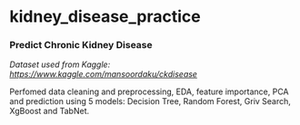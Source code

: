 # kidney_disease_practice
### Predict Chronic Kidney Disease

*Dataset used from Kaggle: https://www.kaggle.com/mansoordaku/ckdisease*

Perfomed data cleaning and preprocessing, EDA, feature importance, PCA and prediction using 5 models: Decision Tree, Random Forest, Griv Search, XgBoost and TabNet.
